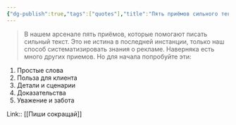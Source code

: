 ```yaml
---
{"dg-publish":true,"tags":["quotes"],"title":"Пять приёмов сильного текста","date":"2021-10-24T23:14:00+03:00","modified_at":"2022-07-24T14:53:34+03:00","permalink":"/quotes/202110242314/","dgHomeLink":false,"dgPassFrontmatter":true}
---
```




> В нашем арсенале пять приёмов, которые помогают писать сильный текст. Это не истина в последней инстанции, только наш способ систематизировать знания о рекламе. Наверняка есть много других приемов. Но для начала попробуйте эти:

1. Простые слова
2. Польза для клиента
3. Детали и сценарии
4. Доказательства
5. Уважение и забота

Link:: [[Пиши сокращай]]

